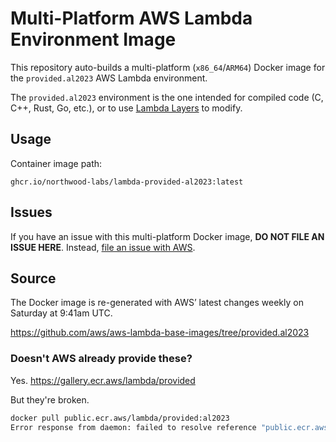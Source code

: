 # Multi-Platform AWS Lambda Environment Image

This repository auto-builds a multi-platform (`x86_64`/`ARM64`) Docker image for the `provided.al2023` AWS Lambda environment.

The `provided.al2023` environment is the one intended for compiled code (C, C++, Rust, Go, etc.), or to use [Lambda Layers](https://docs.aws.amazon.com/lambda/latest/dg/chapter-layers.html) to modify.

## Usage

Container image path:

```text
ghcr.io/northwood-labs/lambda-provided-al2023:latest
```

## Issues

If you have an issue with this multi-platform Docker image, **DO NOT FILE AN ISSUE HERE**. Instead, [file an issue with AWS](https://github.com/aws/aws-lambda-base-images/tree/provided.al2023).

## Source

The Docker image is re-generated with AWS’ latest changes weekly on Saturday at 9:41am UTC.

<https://github.com/aws/aws-lambda-base-images/tree/provided.al2023>

### Doesn't AWS already provide these?

Yes. <https://gallery.ecr.aws/lambda/provided>

But they're broken.

```bash
docker pull public.ecr.aws/lambda/provided:al2023
Error response from daemon: failed to resolve reference "public.ecr.aws/lambda/provided:al2023": unexpected status from HEAD request to https://public.ecr.aws/v2/lambda/provided/manifests/al2023: 403 Forbidden
```
